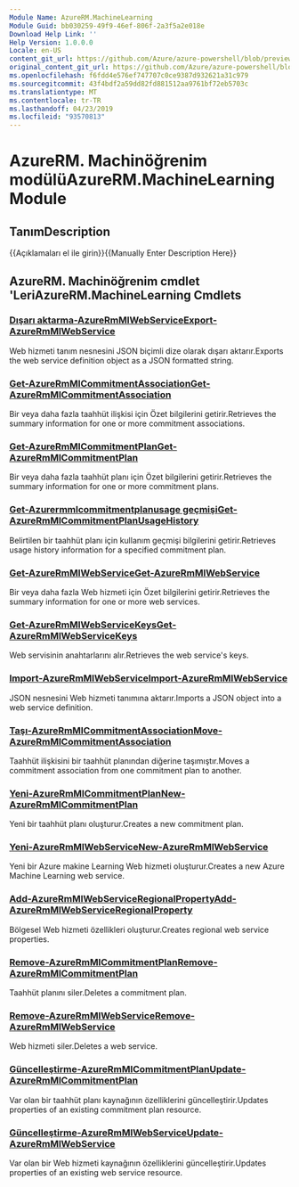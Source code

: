 ```yaml
---
Module Name: AzureRM.MachineLearning
Module Guid: bb030259-49f9-46ef-806f-2a3f5a2e018e
Download Help Link: ''
Help Version: 1.0.0.0
Locale: en-US
content_git_url: https://github.com/Azure/azure-powershell/blob/preview/src/ResourceManager/MachineLearning/Commands.MachineLearning/help/AzureRM.MachineLearning.md
original_content_git_url: https://github.com/Azure/azure-powershell/blob/preview/src/ResourceManager/MachineLearning/Commands.MachineLearning/help/AzureRM.MachineLearning.md
ms.openlocfilehash: f6fdd4e576ef747707c0ce9387d932621a31c979
ms.sourcegitcommit: 43f4bdf2a59dd82fd881512aa9761bf72eb5703c
ms.translationtype: MT
ms.contentlocale: tr-TR
ms.lasthandoff: 04/23/2019
ms.locfileid: "93570813"
---
```

# <span data-ttu-id="bdbcc-101">AzureRM. Machinöğrenim modülü</span><span class="sxs-lookup"><span data-stu-id="bdbcc-101">AzureRM.MachineLearning Module</span></span>
## <span data-ttu-id="bdbcc-102">Tanım</span><span class="sxs-lookup"><span data-stu-id="bdbcc-102">Description</span></span>
<span data-ttu-id="bdbcc-103">{{Açıklamaları el ile girin}}</span><span class="sxs-lookup"><span data-stu-id="bdbcc-103">{{Manually Enter Description Here}}</span></span>

## <span data-ttu-id="bdbcc-104">AzureRM. Machinöğrenim cmdlet 'Leri</span><span class="sxs-lookup"><span data-stu-id="bdbcc-104">AzureRM.MachineLearning Cmdlets</span></span>
### [<span data-ttu-id="bdbcc-105">Dışarı aktarma-AzureRmMlWebService</span><span class="sxs-lookup"><span data-stu-id="bdbcc-105">Export-AzureRmMlWebService</span></span>](Export-AzureRmMlWebService.md)
<span data-ttu-id="bdbcc-106">Web hizmeti tanım nesnesini JSON biçimli dize olarak dışarı aktarır.</span><span class="sxs-lookup"><span data-stu-id="bdbcc-106">Exports the web service definition object as a JSON formatted string.</span></span>

### [<span data-ttu-id="bdbcc-107">Get-AzureRmMlCommitmentAssociation</span><span class="sxs-lookup"><span data-stu-id="bdbcc-107">Get-AzureRmMlCommitmentAssociation</span></span>](Get-AzureRmMlCommitmentAssociation.md)
<span data-ttu-id="bdbcc-108">Bir veya daha fazla taahhüt ilişkisi için Özet bilgilerini getirir.</span><span class="sxs-lookup"><span data-stu-id="bdbcc-108">Retrieves the summary information for one or more commitment associations.</span></span>

### [<span data-ttu-id="bdbcc-109">Get-AzureRmMlCommitmentPlan</span><span class="sxs-lookup"><span data-stu-id="bdbcc-109">Get-AzureRmMlCommitmentPlan</span></span>](Get-AzureRmMlCommitmentPlan.md)
<span data-ttu-id="bdbcc-110">Bir veya daha fazla taahhüt planı için Özet bilgilerini getirir.</span><span class="sxs-lookup"><span data-stu-id="bdbcc-110">Retrieves the summary information for one or more commitment plans.</span></span>

### [<span data-ttu-id="bdbcc-111">Get-Azurermmlcommitmentplanusage geçmişi</span><span class="sxs-lookup"><span data-stu-id="bdbcc-111">Get-AzureRmMlCommitmentPlanUsageHistory</span></span>](Get-AzureRmMlCommitmentPlanUsageHistory.md)
<span data-ttu-id="bdbcc-112">Belirtilen bir taahhüt planı için kullanım geçmişi bilgilerini getirir.</span><span class="sxs-lookup"><span data-stu-id="bdbcc-112">Retrieves usage history information for a specified commitment plan.</span></span>

### [<span data-ttu-id="bdbcc-113">Get-AzureRmMlWebService</span><span class="sxs-lookup"><span data-stu-id="bdbcc-113">Get-AzureRmMlWebService</span></span>](Get-AzureRmMlWebService.md)
<span data-ttu-id="bdbcc-114">Bir veya daha fazla Web hizmeti için Özet bilgilerini getirir.</span><span class="sxs-lookup"><span data-stu-id="bdbcc-114">Retrieves the summary information for one or more web services.</span></span>

### [<span data-ttu-id="bdbcc-115">Get-AzureRmMlWebServiceKeys</span><span class="sxs-lookup"><span data-stu-id="bdbcc-115">Get-AzureRmMlWebServiceKeys</span></span>](Get-AzureRmMlWebServiceKeys.md)
<span data-ttu-id="bdbcc-116">Web servisinin anahtarlarını alır.</span><span class="sxs-lookup"><span data-stu-id="bdbcc-116">Retrieves the web service's keys.</span></span>

### [<span data-ttu-id="bdbcc-117">Import-AzureRmMlWebService</span><span class="sxs-lookup"><span data-stu-id="bdbcc-117">Import-AzureRmMlWebService</span></span>](Import-AzureRmMlWebService.md)
<span data-ttu-id="bdbcc-118">JSON nesnesini Web hizmeti tanımına aktarır.</span><span class="sxs-lookup"><span data-stu-id="bdbcc-118">Imports a JSON object into a web service definition.</span></span>

### [<span data-ttu-id="bdbcc-119">Taşı-AzureRmMlCommitmentAssociation</span><span class="sxs-lookup"><span data-stu-id="bdbcc-119">Move-AzureRmMlCommitmentAssociation</span></span>](Move-AzureRmMlCommitmentAssociation.md)
<span data-ttu-id="bdbcc-120">Taahhüt ilişkisini bir taahhüt planından diğerine taşımıştır.</span><span class="sxs-lookup"><span data-stu-id="bdbcc-120">Moves a commitment association from one commitment plan to another.</span></span>

### [<span data-ttu-id="bdbcc-121">Yeni-AzureRmMlCommitmentPlan</span><span class="sxs-lookup"><span data-stu-id="bdbcc-121">New-AzureRmMlCommitmentPlan</span></span>](New-AzureRmMlCommitmentPlan.md)
<span data-ttu-id="bdbcc-122">Yeni bir taahhüt planı oluşturur.</span><span class="sxs-lookup"><span data-stu-id="bdbcc-122">Creates a new commitment plan.</span></span>

### [<span data-ttu-id="bdbcc-123">Yeni-AzureRmMlWebService</span><span class="sxs-lookup"><span data-stu-id="bdbcc-123">New-AzureRmMlWebService</span></span>](New-AzureRmMlWebService.md)

<span data-ttu-id="bdbcc-124">Yeni bir Azure makine Learning Web hizmeti oluşturur.</span><span class="sxs-lookup"><span data-stu-id="bdbcc-124">Creates a new Azure Machine Learning web service.</span></span>

### [<span data-ttu-id="bdbcc-125">Add-AzureRmMlWebServiceRegionalProperty</span><span class="sxs-lookup"><span data-stu-id="bdbcc-125">Add-AzureRmMlWebServiceRegionalProperty</span></span>](Add-AzureRmMlWebServiceRegionalProperty.md)
<span data-ttu-id="bdbcc-126">Bölgesel Web hizmeti özellikleri oluşturur.</span><span class="sxs-lookup"><span data-stu-id="bdbcc-126">Creates regional web service properties.</span></span>

### [<span data-ttu-id="bdbcc-127">Remove-AzureRmMlCommitmentPlan</span><span class="sxs-lookup"><span data-stu-id="bdbcc-127">Remove-AzureRmMlCommitmentPlan</span></span>](Remove-AzureRmMlCommitmentPlan.md)
<span data-ttu-id="bdbcc-128">Taahhüt planını siler.</span><span class="sxs-lookup"><span data-stu-id="bdbcc-128">Deletes a commitment plan.</span></span>

### [<span data-ttu-id="bdbcc-129">Remove-AzureRmMlWebService</span><span class="sxs-lookup"><span data-stu-id="bdbcc-129">Remove-AzureRmMlWebService</span></span>](Remove-AzureRmMlWebService.md)
<span data-ttu-id="bdbcc-130">Web hizmeti siler.</span><span class="sxs-lookup"><span data-stu-id="bdbcc-130">Deletes a web service.</span></span>

### [<span data-ttu-id="bdbcc-131">Güncelleştirme-AzureRmMlCommitmentPlan</span><span class="sxs-lookup"><span data-stu-id="bdbcc-131">Update-AzureRmMlCommitmentPlan</span></span>](Update-AzureRmMlCommitmentPlan.md)
<span data-ttu-id="bdbcc-132">Var olan bir taahhüt planı kaynağının özelliklerini güncelleştirir.</span><span class="sxs-lookup"><span data-stu-id="bdbcc-132">Updates properties of an existing commitment plan resource.</span></span>

### [<span data-ttu-id="bdbcc-133">Güncelleştirme-AzureRmMlWebService</span><span class="sxs-lookup"><span data-stu-id="bdbcc-133">Update-AzureRmMlWebService</span></span>](Update-AzureRmMlWebService.md)
<span data-ttu-id="bdbcc-134">Var olan bir Web hizmeti kaynağının özelliklerini güncelleştirir.</span><span class="sxs-lookup"><span data-stu-id="bdbcc-134">Updates properties of an existing web service resource.</span></span>

